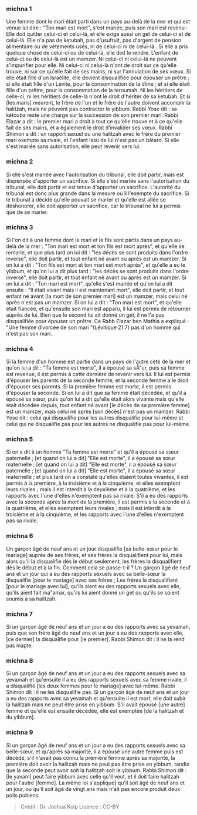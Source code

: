 
### michna 1
Une femme dont le mari était parti dans un pays au-delà de la mer et qui est venue lui dire : "Ton mari est mort", s'est mariée, puis son mari est revenu : Elle doit quitter celui-ci et celui-là, et elle exige aussi un get de celui-ci et de celui-là. Elle n'a pas de ketubah, pas d'usufruit, pas d'argent de pension alimentaire ou de vêtements usés, ni de celui-ci ni de celui-là . Si elle a pris quelque chose de celui-ci ou de celui-là, elle doit le rendre. L'enfant de celui-ci ou de celui-là est un mamzer. Ni celui-ci ni celui-là ne peuvent s'impurifier pour elle. Ni celui-ci ni celui-là n'ont de droit sur ce qu'elle trouve, ni sur ce qu'elle fait de ses mains, ni sur l'annulation de ses vœux. Si elle était fille d'un Israélite, elle devient disqualifiée pour épouser un prêtre ; si elle était fille d'un Lévite, pour la consommation de la dîme ; et si elle était fille d'un prêtre, pour la consommation de la teroumah. Ni les héritiers de celle-ci, ni les héritiers de celle-là n'ont le droit d'hériter de sa ketubah. Et si [les maris] meurent, le frère de l'un et le frère de l'autre doivent accomplir la halitzah, mais ne peuvent pas contracter le yibbum. Rabbi Yose dit : sa kétouba reste une charge sur la succession de son premier mari. Rabbi Elazar a dit : le premier mari a droit à tout ce qu'elle trouve et à ce qu'elle fait de ses mains, et a également le droit d'invalider ses vœux. Rabbi Shimon a dit : un rapport sexuel ou une halitzah avec le frère du premier mari exempte sa rivale, et l'enfant issu de lui n'est pas un bâtard. Si elle s'est mariée sans autorisation, elle peut revenir vers lui.

### michna 2
Si elle s'est mariée avec l'autorisation du tribunal, elle doit partir, mais est dispensée d'apporter un sacrifice. Si elle s'est mariée sans l'autorisation du tribunal, elle doit partir et est tenue d'apporter un sacrifice. L'autorité du tribunal est donc plus grande dans la mesure où il l'exempte du sacrifice. Si le tribunal a décidé qu'elle pouvait se marier et qu'elle est allée se déshonorer, elle doit apporter un sacrifice, car le tribunal ne lui a permis que de se marier.

### michna 3
Si l'on dit à une femme dont le mari et le fils sont partis dans un pays au-delà de la mer : "Ton mari est mort et ton fils est mort après", et qu'elle se remarie, et que plus tard on lui dit : "les décès se sont produits dans l'ordre inverse", elle doit partir, et tout enfant né avant ou après est un mamzer. Si on lui a dit : "Ton fils est mort et ton mari est mort après", et qu'elle a eu le yibbum, et qu'on lui a dit plus tard : "les décès se sont produits dans l'ordre inverse", elle doit partir, et tout enfant né avant ou après est un mamzer. Si on lui a dit : "Ton mari est mort", qu'elle s'est mariée et qu'on lui a dit ensuite : "Il était vivant mais il est maintenant mort", elle doit partir, et tout enfant né avant [la mort de son premier mari] est un mamzer, mais celui né après n'est pas un mamzer. Si on lui a dit : "Ton mari est mort", et qu'elle était fiancée, et qu'ensuite son mari est apparu, il lui est permis de retourner auprès de lui. Bien que le second lui ait donné un get, il ne l'a pas disqualifiée pour épouser un prêtre. Ce Rabb Elazar ben Mathia a expliqué : "Une femme divorcée de son mari "(Lévitique 21:7) pas d'un homme qui n'est pas son mari.

### michna 4
Si la femme d'un homme est partie dans un pays de l'autre cèté de la mer et qu'on lui a dit : "Ta femme est morte", il a épousé sa sÅ"ur, puis sa femme est revenue, il est permis à cette dernière de revenir vers lui. Il lui est permis d'épouser les parents de la seconde femme, et la seconde femme a le droit d'épouser ses parents. Si la première femme est morte, il est permis d'épouser la seconde. Si on lui a dit que sa femme était décédée, et qu'il a épousé sa sœur, puis qu'on lui a dit qu'elle était alors vivante mais qu'elle était décédée depuis, tout enfant né avant [le décès de sa première femme] est un mamzer, mais celui né après [son décès] n'est pas un mamzer. Rabbi Yose dit : celui qui disqualifie pour les autres disqualifie pour lui-même et celui qui ne disqualifie pas pour les autres ne disqualifie pas pour lui-même.

### michna 5
Si on a dit à un homme "Ta femme est morte" et qu'il a épousé sa sœur paternelle ; [et quand on lui a dit] "Elle est morte", il a épousé sa sœur maternelle ; [et quand on lui a dit] "Elle est morte", il a épousé sa sœur paternelle ; [et quand on lui a dit] "Elle est morte", il a épousé sa sœur maternelle ; et plus tard on a constaté qu'elles étaient toutes vivantes, il est permis à la première, à la troisième et à la cinquième, et elles exemptent leurs rivales ; mais il est interdit à la deuxième et à la quatrième, et les rapports avec l'une d'elles n'exemptent pas sa rivale. S'il a eu des rapports avec la seconde après la mort de la première, il est permis à la seconde et à la quatrième, et elles exemptent leurs rivales ; mais il est interdit à la troisième et à la cinquième, et les rapports avec l'une d'elles n'exemptent pas sa rivale.

### michna 6
Un garçon âgé de neuf ans et un jour disqualifie [sa belle-sœur pour le mariage] auprès de ses frères, et ses frères la disqualifient pour lui, mais alors qu'il la disqualifie dès le début seulement, les frères la disqualifient dès le début et à la fin. Comment cela se passe-t-il ?   Un garçon âgé de neuf ans et un jour qui a eu des rapports sexuels avec sa belle-sœur la disqualifie [pour le mariage] avec ses frères ; Les frères la disqualifient [pour le mariage avec lui], qu'ils aient eu des rapports sexuels avec elle, qu'ils aient fait ma"amar, qu'ils lui aient donné un get ou qu'ils se soient soumis à sa halitzah.

### michna 7
Si un garçon âgé de neuf ans et un jour a eu des rapports avec sa yevamah, puis que son frère âgé de neuf ans et un jour a eu des rapports avec elle, [ce dernier] la disqualifie pour [le premier]. Rabbi Shimon dit : il ne la rend pas inapte.

### michna 8
Si un garçon âgé de neuf ans et un jour a eu des rapports sexuels avec sa yevamah et qu'ensuite il a eu des rapports sexuels avec sa femme rivale, il a disqualifié [les deux femmes pour le mariage] avec lui-même. Rabbi Shimon dit : il ne les disqualifie pas. Si un garçon âgé de neuf ans et un jour a eu des rapports avec sa yevamah et qu'ensuite il est mort, elle doit subir la halitzah mais ne peut être prise en yibbum. S'il avait épousé [une autre] femme et qu'elle est ensuite décédée, elle est exemptée [de la halitzah et du yibbum].

### michna 9
Si un garçon âgé de neuf ans et un jour a eu des rapports sexuels avec sa belle-sœur, et qu'après sa majorité, il a épousé une autre femme puis est décédé, s'il n'avait pas connu la première femme après sa majorité, la première doit avoir la halitzah mais ne peut pas être prise en yibbum, tandis que la seconde peut avoir soit la halitzah soit le yibbum. Rabbi Shimon dit : [le yavam] peut faire yibbum avec celle qu'il veut, et il doit faire halitzah pour l'autre [femme]. La même loi s'applique] qu'il soit âgé de neuf ans et un jour, ou qu'il soit âgé de vingt ans mais n'ait pas encore produit deux poils pubiens.

>Crédit : Dr. Joshua Kulp
>Licence : CC-BY